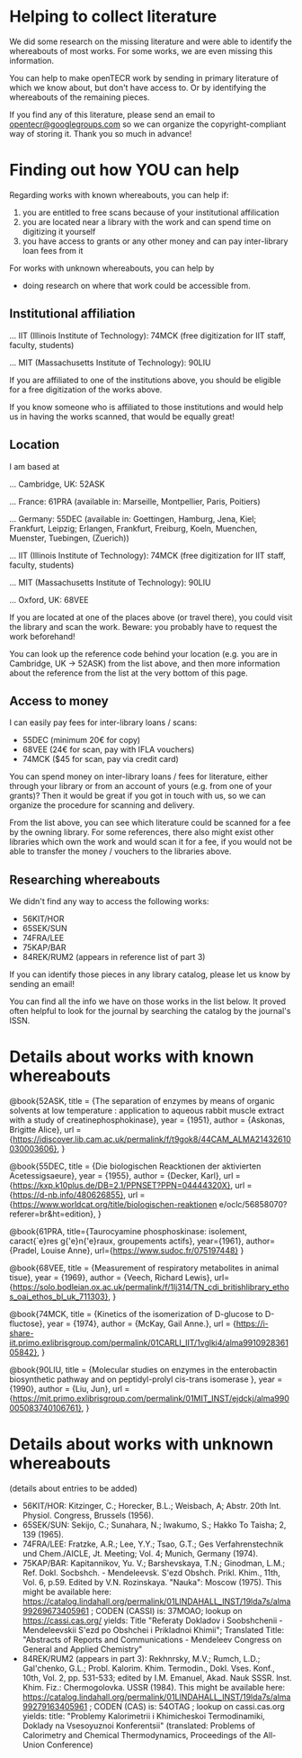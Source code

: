 # Helping to collect literature

We did some research on the missing literature and were able to identify the whereabouts of most works. For some works, we are even missing this information.

You can help to make openTECR work by sending in primary literature of which we know about, but don't have access to. Or by identifying the whereabouts of the remaining pieces.

If you find any of this literature, please send an email to opentecr@googlegroups.com so we can organize the copyright-compliant way of storing it. Thank you so much in advance!


# Finding out how YOU can help

Regarding works with known whereabouts, you can help if:

1. you are entitled to free scans because of your institutional affilication
2. you are located near a library with the work and can spend time on digitizing it yourself
3. you have access to grants or any other money and can pay inter-library loan fees from it

For works with unknown whereabouts, you can help by
* doing research on where that work could be accessible from.


## Institutional affiliation

... IIT (Illinois Institute of Technology): 74MCK (free digitization for IIT staff, faculty, students)

... MIT (Massachusetts Institute of Technology): 90LIU


If you are affiliated to one of the institutions above, you should be eligible for a free digitization of the works above.

If you know someone who is affiliated to those institutions and would help us in having the works scanned, that would be equally great!


## Location

I am based at

... Cambridge, UK: 52ASK

... France: 61PRA (available in: Marseille, Montpellier, Paris, Poitiers)

... Germany: 55DEC (available in: Goettingen, Hamburg, Jena, Kiel; Frankfurt, Leipzig; Erlangen, Frankfurt, Freiburg, Koeln, Muenchen, Muenster, Tuebingen, (Zuerich))

... IIT (Illinois Institute of Technology): 74MCK (free digitization for IIT staff, faculty, students)

... MIT (Massachusetts Institute of Technology): 90LIU

... Oxford, UK: 68VEE


If you are located at one of the places above (or travel there), you could visit the library and scan the work. Beware: you probably have to request the work beforehand!

You can look up the reference code behind your location (e.g. you are in Cambridge, UK -> 52ASK) from the list above, and then more information about the reference from the list at the very bottom of this page.


## Access to money

I can easily pay fees for inter-library loans / scans:

* 55DEC (minimum 20€ for copy)
* 68VEE (24€ for scan, pay with IFLA vouchers)
* 74MCK ($45 for scan, pay via credit card)


You can spend money on inter-library loans / fees for literature, either through your library or from an account of yours (e.g. from one of your grants)? Then it would be great if you got in touch with us, so we can organize the procedure for scanning and delivery.

From the list above, you can see which literature could be scanned for a fee by the owning library. For some references, there also might exist other libraries which own the work and would scan it for a fee, if you would not be able to transfer the money / vouchers to the libraries above.


## Researching whereabouts

We didn't find any way to access the following works:

* 56KIT/HOR
* 65SEK/SUN
* 74FRA/LEE
* 75KAP/BAR
* 84REK/RUM2 (appears in reference list of part 3)

If you can identify those pieces in any library catalog, please let us know by sending an email!

You can find all the info we have on those works in the list below. It proved often helpful to look for the journal by searching the catalog by the journal's ISSN.


# Details about works with known whereabouts


@book{52ASK,
    title = {The separation of enzymes by means of organic solvents at low temperature : application to aqueous rabbit muscle extract with a study of creatinephosphokinase},
    year = {1951},
    author = {Askonas, Brigitte Alice},
    url = {https://idiscover.lib.cam.ac.uk/permalink/f/t9gok8/44CAM_ALMA21432610030003606},
}

@book{55DEC,
    title = {Die biologischen Reacktionen der aktivierten Acetessigsaeure},
    year = {1955},
    author = {Decker, Karl},
    url = {https://kxp.k10plus.de/DB=2.1/PPNSET?PPN=04444320X},
    url = {https://d-nb.info/480626855},
    url = {https://www.worldcat.org/title/biologischen-reaktionen e/oclc/56858070?referer=br&ht=edition},
}

@book{61PRA,
    title={Taurocyamine phosphoskinase: isolement, caract{\`e}res g{\'e}n{\'e}raux, groupements actifs},
    year={1961},
    author={Pradel, Louise Anne},
    url={https://www.sudoc.fr/075197448}
}

@book{68VEE,
    title = {Measurement of respiratory metabolites in animal tisue},
    year = {1969},
    author = {Veech, Richard Lewis},
    url={https://solo.bodleian.ox.ac.uk/permalink/f/1lj314/TN_cdi_britishlibrary_ethos_oai_ethos_bl_uk_711303},
}

@book{74MCK,
    title = {Kinetics of the isomerization of D-glucose to D-fluctose},
    year = {1974},
    author = {McKay, Gail Anne.},
    url = {https://i-share-iit.primo.exlibrisgroup.com/permalink/01CARLI_IIT/1vglki4/alma991092836105842},
}

@book{90LIU,
    title = {Molecular studies on enzymes in the enterobactin biosynthetic pathway and on peptidyl-prolyl cis-trans isomerase },
    year = {1990},
    author = {Liu, Jun},
    url = {https://mit.primo.exlibrisgroup.com/permalink/01MIT_INST/ejdckj/alma990005083740106761},
}



# Details about works with unknown whereabouts

(details about entries to be added)

- 56KIT/HOR: Kitzinger, C.; Horecker, B.L.; Weisbach, A; Abstr. 20th Int. Physiol. Congress, Brussels (1956).
- 65SEK/SUN: Sekijo, C.; Sunahara, N.; Iwakumo, S.; Hakko To Taisha; 2, 139 (1965).
- 74FRA/LEE: Fratzke, A.R.; Lee, Y.Y.; Tsao, G.T.; Ges Verfahrenstechnik und Chem./AICLE, Jt. Meeting; Vol. 4; Munich, Germany (1974).
- 75KAP/BAR: Kapitannikov, Yu. V.; Barshevskaya, T.N.; Ginodman, L.M.; Ref. Dokl. Socbshch. - Mendeleevsk. S'ezd Obshch. Prikl. Khim., 11th, Vol. 6, p.59. Edited by V.N. Rozinskaya. "Nauka": Moscow (1975). This might be available here: https://catalog.lindahall.org/permalink/01LINDAHALL_INST/19lda7s/alma99269673405961 ; CODEN (CASSI) is: 37MOAO; lookup on https://cassi.cas.org/ yields: Title "Referaty Dokladov i Soobshchenii - Mendeleevskii S'ezd po Obshchei i Prikladnoi Khimii"; Translated Title: "Abstracts of Reports and Communications - Mendeleev Congress on General and Applied Chemistry"
- 84REK/RUM2 (appears in part 3): Rekhnrsky, M.V.; Rumch, L.D.; Gal'chenko, G.L.; Probl. Kalorim. Khim. Termodin., Dokl. Vses. Konf., 10th, Vol. 2, pp. 531-533; edited by I.M. Emanuel, Akad. Nauk SSSR. lnst. Khim. Fiz.: Chermogolovka. USSR (1984). This might be available here: https://catalog.lindahall.org/permalink/01LINDAHALL_INST/19lda7s/alma99279163405961 ; CODEN (CAS) is: 54OTAG ; lookup on cassi.cas.org yields: title: "Problemy Kalorimetrii i Khimicheskoi Termodinamiki, Doklady na Vsesoyuznoi Konferentsii" (translated: Problems of Calorimetry and Chemical Thermodynamics, Proceedings of the All-Union Conference)
